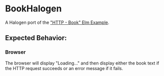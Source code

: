 # BookHalogen

A Halogen port of the ["HTTP - Book" Elm Example](https://elm-lang.org/examples).

## Expected Behavior:

### Browser

The browser will display "Loading..." and then display either the book text if the HTTP request succeeds or an error message if it fails.
